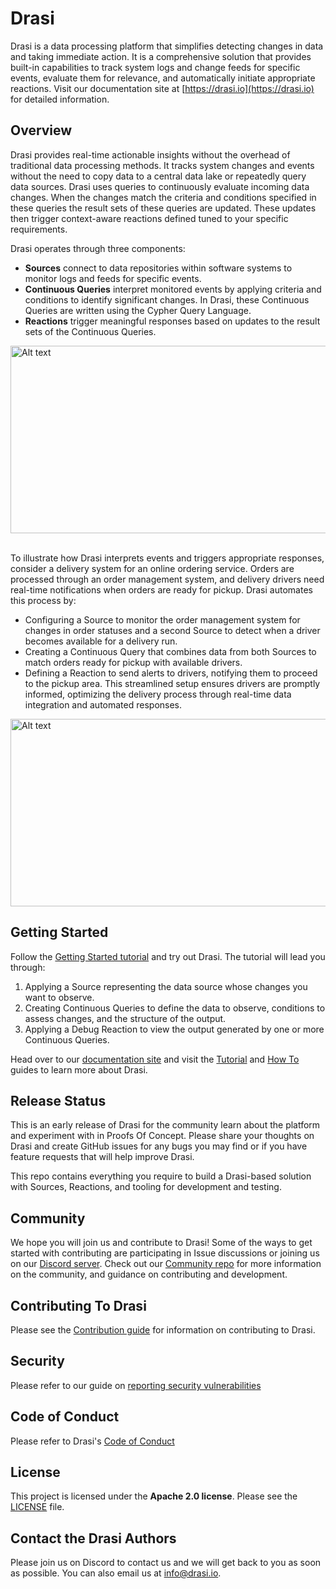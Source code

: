 # Drasi
Drasi is a data processing platform that simplifies detecting changes in data and taking immediate action. It is a comprehensive solution that provides built-in capabilities to track system logs and change feeds for specific events, evaluate them for relevance, and automatically initiate appropriate reactions. Visit our documentation site at [https://drasi.io](https://drasi.io) for detailed information.

## Overview
Drasi provides real-time actionable insights without the overhead of traditional data processing methods. It tracks system changes and events without the need to copy data to a central data lake or repeatedly query data sources. Drasi uses queries to continuously evaluate incoming data changes. When the changes match the criteria and conditions specified in these queries the result sets of these queries are updated. These updates then trigger context-aware reactions defined tuned to your specific requirements.

Drasi operates through three components:

*	 **Sources** connect to data repositories within software systems to monitor logs and feeds for specific events.
*	 **Continuous Queries** interpret monitored events by applying criteria and conditions to identify significant changes. In Drasi, these Continuous Queries are written using the Cypher Query Language.
*	 **Reactions** trigger meaningful responses based on updates to the result sets of the Continuous Queries.<br>
  
<img src="https://github.com/drasi-project/community/blob/main/images/drasi_components.png" alt="Alt text" width="800" height="300">

<br>To illustrate how Drasi interprets events and triggers appropriate responses, consider a delivery system for an online ordering service. Orders are processed through an order management system, and delivery drivers need real-time notifications when orders are ready for pickup. Drasi automates this process by:<br>

* Configuring a Source to monitor the order management system for changes in order statuses and a second Source to detect when a driver becomes available for a delivery run.
* Creating a Continuous Query that combines data from both Sources to match orders ready for pickup with available drivers.
* Defining a Reaction to send alerts to drivers, notifying them to proceed to the pickup area.
This streamlined setup ensures drivers are promptly informed, optimizing the delivery process through real-time data integration and automated responses.<br>

<img src="https://github.com/drasi-project/community/blob/main/images/curbside_pickup_drasi.png" alt="Alt text" width="800" height="300">


## Getting Started

Follow the [Getting Started tutorial](https://drasi.io/getting-started/) and try out Drasi. The tutorial will lead you through:

1. Applying a Source representing the data source whose changes you want to observe.
2. Creating Continuous Queries to define the data to observe, conditions to assess changes, and the structure of the output.
3. Applying a Debug Reaction to view the output generated by one or more Continuous Queries.

Head over to our [documentation site](https://drasi.io/) and visit the [Tutorial](https://drasi.io/tutorials/) and [How To](https://drasi.io/how-to-guides/) guides to learn more about Drasi.

## Release Status
This is an early release of Drasi for the community learn about the platform and experiment with in Proofs Of Concept. Please share your thoughts on Drasi and create GitHub issues for any bugs you may find or if you have feature requests that will help improve Drasi.

This repo contains everything you require to build a Drasi-based solution with Sources, Reactions, and tooling for development and testing.

## Community
We hope you will join us and contribute to Drasi! Some of the ways to get started with contributing are participating in Issue discussions or joining us on our [Discord server](https://aka.ms/drasidiscord). Check out our [Community repo](https://github.com/drasi-project/community) for more information on the community, and guidance on contributing and development. 

## Contributing To Drasi

Please see the [Contribution guide](https://github.com/drasi-project/drasi-platform/blob/main/CONTRIBUTING.md) for information on contributing to Drasi.

## Security
Please refer to our guide on [reporting security vulnerabilities](https://github.com/drasi-project/drasi-platform/blob/main/SECURITY.md#reporting-security-issues)

## Code of Conduct
Please refer to Drasi's [Code of Conduct](https://github.com/drasi-project/community/blob/main/CODE_OF_CONDUCT.md)

## License
This project is licensed under the **Apache 2.0 license**. Please see the [LICENSE](https://github.com/drasi-project/community/blob/main/LICENSE) file.

## Contact the Drasi Authors
Please join us on Discord to contact us and we will get back to you as soon as possible. You can also email us at info@drasi.io.
